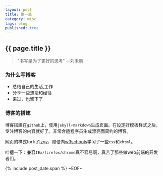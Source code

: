 ```yaml
---
layout: post
title: 第一篇
category: misc
tags: blog
published: true
---
```


## {{ page.title }}

> "书写是为了更好的思考" --刘未鹏

### 为什么写博客
* 总结自己的生活,工作
* 分享一些想法和经验
* 来过，也留下了

### 博客的搭建
博客搭建在`github`上，使用`jekyll+markdown`生成页面。在设定好模板样式之后，专注博客的内容就好了。非常合适程序员生成漂亮而简约的博客。

网页的样式fork了[lzyy][]，顺便向[w3schools][]学习了一些`css`和`xhtml`。

吐槽一下：兼容`IEx/firefox/chrome`真不容易啊，真苦了那些做web前端的开发者们。

[lzyy]: http://blog.leezhong.com  "无网不剩"
[w3schools]: http://www.w3schools.com "w3schools"

{% include post_date.span %}
~EOF~
